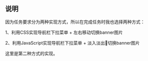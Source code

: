 ## 说明

因为任务要求分为两种实现方式，所以在完成任务时我也选择两种方式：

1、利用CSS实现导航栏下拉菜单 + 左右移动切换banner图片

2、利用JavaScript实现导航栏下拉菜单 + 淡入淡出切换banner图片

这里是第二种方式的实现。